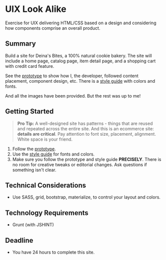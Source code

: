 # UIX Look Alike

Exercise for UIX delivering HTML/CSS based on a design and considering how components comprise an overall product.

## Summary
Build a site for Deina's Bites, a 100% natural cookie bakery. The site will include a home page, catalog page, item detail page, and a shopping cart with credit card feature. 

See the [prototype](https://9yg393.axshare.com/#g=1&p=home&c=1) to show how I, the developer, followed content placement, component design, etc. There is a [style guide](https://github.com/nashville-software-school/uix-look-alike/blob/master/style_guide.png) with colors and fonts. 

And all the images have been provided. But the rest was up to me!

## Getting Started

> **Pro Tip:** A well-designed site has patterns - things that are reused and repeated across the entire site. And this is an ecommerce site: **details are critical**. Pay attention to font size, placement, alignment. White space is your friend. 

1. Follow the [prototype](https://9yg393.axshare.com/#g=1&p=home&c=1). 
1. Use the [style guide](https://github.com/nashville-software-school/uix-look-alike/blob/master/style_guide.png) for fonts and colors. 
1. Make sure you follow the prototype and style guide **PRECISELY**. There is no room for creative tweaks or editorial changes. Ask questions if something isn't clear. 

## Technical Considerations
* Use SASS, grid, bootstrap, materialize, to control your layout and colors.

## Technology Requirements
* Grunt (with JSHINT) 

## Deadline
* You have 24 hours to complete this site.  
